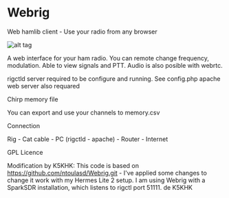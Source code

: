 # Webrig
Web hamlib client - Use your radio from any browser

![alt tag](https://raw.githubusercontent.com/ntoulasd/Webrig/master/IMAGE.png)

A web interface for your ham radio.
You can remote change frequency, modulation.
Able to view signals and PTT.
Audio is also posible with webrtc.


rigctld server required to be configure and running. See config.php
apache web server also requared 


Chirp memory file

You can export and use your channels to memory.csv


Connection

Rig - Cat cable - PC (rigctld - apache) - Router - Internet

GPL Licence


Modification by K5KHK:
This code is based on https://github.com/ntoulasd/Webrig.git - I've applied some changes to change it work with my Hermes Lite 2 setup. I am using Webrig with a SparkSDR installation, which listens to rigctl port 51111. 
de K5KHK
